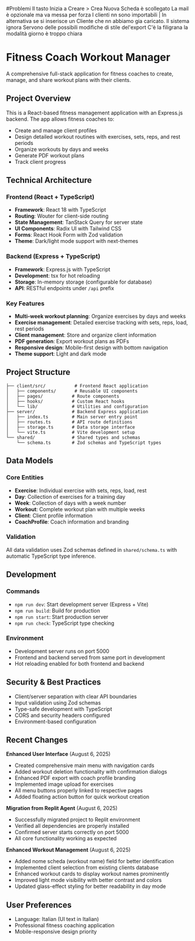 #Problemi
Il tasto Inizia a Creare > Crea Nuova Scheda è scollegato
La mail è opzionale ma va messa per forza
I clienti nn sono importabili | In alternativa se si inserisce un Cliente che nn abbiamo gia caricato. Il sistema ignora
Servono delle possibili modifiche di stile del'export
C'è la filigrana
la modalità giorno è troppo chiara

# Fitness Coach Workout Manager

A comprehensive full-stack application for fitness coaches to create, manage, and share workout plans with their clients.

## Project Overview

This is a React-based fitness management application with an Express.js backend. The app allows fitness coaches to:
- Create and manage client profiles
- Design detailed workout routines with exercises, sets, reps, and rest periods
- Organize workouts by days and weeks
- Generate PDF workout plans
- Track client progress

## Technical Architecture

### Frontend (React + TypeScript)
- **Framework**: React 18 with TypeScript
- **Routing**: Wouter for client-side routing
- **State Management**: TanStack Query for server state
- **UI Components**: Radix UI with Tailwind CSS
- **Forms**: React Hook Form with Zod validation
- **Theme**: Dark/light mode support with next-themes

### Backend (Express + TypeScript)
- **Framework**: Express.js with TypeScript
- **Development**: tsx for hot reloading
- **Storage**: In-memory storage (configurable for database)
- **API**: RESTful endpoints under `/api` prefix

### Key Features
- **Multi-week workout planning**: Organize exercises by days and weeks
- **Exercise management**: Detailed exercise tracking with sets, reps, load, rest periods
- **Client management**: Store and organize client information
- **PDF generation**: Export workout plans as PDFs
- **Responsive design**: Mobile-first design with bottom navigation
- **Theme support**: Light and dark mode

## Project Structure

```
├── client/src/           # Frontend React application
│   ├── components/       # Reusable UI components
│   ├── pages/           # Route components
│   ├── hooks/           # Custom React hooks
│   └── lib/             # Utilities and configuration
├── server/              # Backend Express application
│   ├── index.ts         # Main server entry point
│   ├── routes.ts        # API route definitions
│   ├── storage.ts       # Data storage interface
│   └── vite.ts          # Vite development setup
└── shared/              # Shared types and schemas
    └── schema.ts        # Zod schemas and TypeScript types
```

## Data Models

### Core Entities
- **Exercise**: Individual exercise with sets, reps, load, rest
- **Day**: Collection of exercises for a training day
- **Week**: Collection of days with a week number
- **Workout**: Complete workout plan with multiple weeks
- **Client**: Client profile information
- **CoachProfile**: Coach information and branding

### Validation
All data validation uses Zod schemas defined in `shared/schema.ts` with automatic TypeScript type inference.

## Development

### Commands
- `npm run dev`: Start development server (Express + Vite)
- `npm run build`: Build for production
- `npm run start`: Start production server
- `npm run check`: TypeScript type checking

### Environment
- Development server runs on port 5000
- Frontend and backend served from same port in development
- Hot reloading enabled for both frontend and backend

## Security & Best Practices

- Client/server separation with clear API boundaries
- Input validation using Zod schemas
- Type-safe development with TypeScript
- CORS and security headers configured
- Environment-based configuration

## Recent Changes

**Enhanced User Interface** (August 6, 2025)
- Created comprehensive main menu with navigation cards
- Added workout deletion functionality with confirmation dialogs
- Enhanced PDF export with coach profile branding
- Implemented image upload for exercises
- All menu buttons properly linked to respective pages
- Added floating action button for quick workout creation

**Migration from Replit Agent** (August 6, 2025) 
- Successfully migrated project to Replit environment
- Verified all dependencies are properly installed
- Confirmed server starts correctly on port 5000
- All core functionality working as expected

**Enhanced Workout Management** (August 6, 2025)
- Added nome scheda (workout name) field for better identification
- Implemented client selection from existing clients database
- Enhanced workout cards to display workout names prominently  
- Improved light mode visibility with better contrast and colors
- Updated glass-effect styling for better readability in day mode

## User Preferences

- Language: Italian (UI text in Italian)
- Professional fitness coaching application
- Mobile-responsive design priority